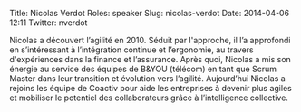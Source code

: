 Title: Nicolas Verdot
Roles: speaker
Slug: nicolas-verdot
Date: 2014-04-06 12:11
Twitter: nverdot


Nicolas a découvert l’agilité en 2010. Séduit par l'approche, il l’a approfondi en s’intéressant à l’intégration continue et l’ergonomie, au travers d'expériences dans la finance et l’assurance. Après quoi, Nicolas a mis son énergie au service des équipes de B&YOU (télécom) en tant que Scrum Master dans leur transition et évolution vers l’agilité. Aujourd’hui Nicolas a rejoins les équipe de Coactiv pour aide les entreprises à devenir plus agiles et mobiliser le potentiel des collaborateurs grâce à l’intelligence collective.
